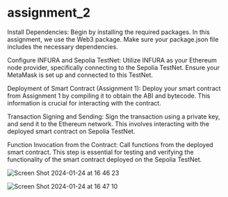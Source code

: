 # assignment_2
Install Dependencies:
Begin by installing the required packages. In this assignment, we use the Web3 package. Make sure your package.json file includes the necessary dependencies.

Configure INFURA and Sepolia TestNet:
Utilize INFURA as your Ethereum node provider, specifically connecting to the Sepolia TestNet. Ensure your MetaMask is set up and connected to this TestNet.

Deployment of Smart Contract (Assignment 1):
Deploy your smart contract from Assignment 1 by compiling it to obtain the ABI and bytecode. This information is crucial for interacting with the contract.

Transaction Signing and Sending:
Sign the transaction using a private key, and send it to the Ethereum network. This involves interacting with the deployed smart contract on Sepolia TestNet.

Function Invocation from the Contract:
Call functions from the deployed smart contract. This step is essential for testing and verifying the functionality of the smart contract deployed on the Sepolia TestNet.

![Screen Shot 2024-01-24 at 16 46 23](https://github.com/anelyabegimbetova114/assignment_2/assets/124655758/cd75c36c-c5df-44e2-bbd0-f20ac999bb57)

![Screen Shot 2024-01-24 at 16 47 10](https://github.com/anelyabegimbetova114/assignment_2/assets/124655758/2bab66b2-cce4-4370-81b9-805f2554851a)
